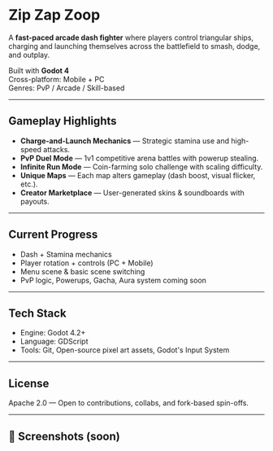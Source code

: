 # Zip Zap Zoop

A **fast-paced arcade dash fighter** where players control triangular ships, charging and launching themselves across the battlefield to smash, dodge, and outplay.

Built with **Godot 4**  
Cross-platform: Mobile + PC  
Genres: PvP / Arcade / Skill-based  

---

## Gameplay Highlights

- **Charge-and-Launch Mechanics** — Strategic stamina use and high-speed attacks.
- **PvP Duel Mode** — 1v1 competitive arena battles with powerup stealing.
- **Infinite Run Mode** — Coin-farming solo challenge with scaling difficulty.
- **Unique Maps** — Each map alters gameplay (dash boost, visual flicker, etc.).
- **Creator Marketplace** — User-generated skins & soundboards with payouts.

---

## Current Progress
- Dash + Stamina mechanics
- Player rotation + controls (PC + Mobile)
- Menu scene & basic scene switching
- PvP logic, Powerups, Gacha, Aura system coming soon

---

## Tech Stack

- Engine: Godot 4.2+
- Language: GDScript
- Tools: Git, Open-source pixel art assets, Godot's Input System

---

## License

Apache 2.0 — Open to contributions, collabs, and fork-based spin-offs.

---

## 📸 Screenshots (soon)

